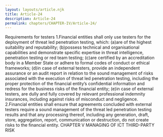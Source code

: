 ```yaml
---
layout: layouts/article.njk
title: Article-24
description: Article-24
permalink: chapters/CHAPTER-IV/Article-24/
---
```

Requirements for testers 
1.Financial entities shall only use testers for the deployment of threat led penetration testing, which: 
(a)are of the highest suitability and reputability;
(b)possess technical and organisational capabilities and demonstrate specific expertise in threat intelligence, penetration testing or red team testing; 
(c)are certified by an accreditation body in a Member State or adhere to formal codes of conduct or ethical frameworks;
(d)in case of external testers, provide an independent assurance or an audit report in relation to the sound management of risks associated with the execution of threat led penetration testing, including the proper protection of the financial entity’s confidential information and redress for the business risks of the financial entity;
(e)in case of external testers, are dully and fully covered by relevant professional indemnity insurances, including against risks of misconduct and negligence. 
2.Financial entities shall ensure that agreements concluded with external testers require a sound management of the threat led penetration testing results and that any processing thereof, including any generation, draft, store, aggregation, report, communication or destruction, do not create risks to the financial entity.
CHAPTER V 
MANAGING OF ICT THIRD-PARTY RISK


